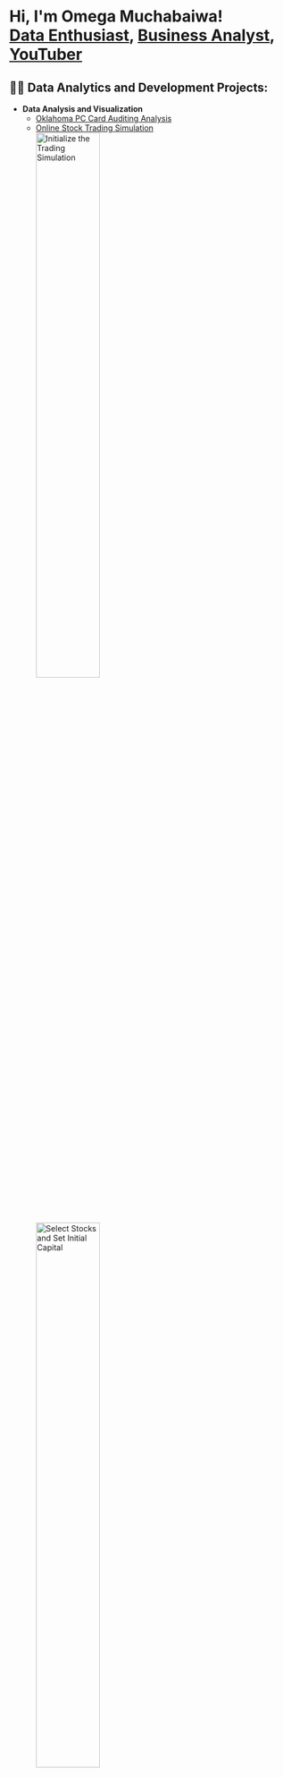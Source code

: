 <h1>Hi, I'm Omega Muchabaiwa! <br/>
<a href="https://github.com/Tawanda5289">Data Enthusiast</a>, 
<a href="https://www.linkedin.com/in/omega-muchabaiwa">Business Analyst</a>, 
<a href="https://www.youtube.com/@OmegaMuchabaiwa-k4i">YouTuber</a></h1>

<h2>👨‍💻 Data Analytics and Development Projects:</h2>

- <b>Data Analysis and Visualization</b>
  - [Oklahoma PC Card Auditing Analysis](https://github.com/Tawanda5289/Auditing-Analysis)
  - [Online Stock Trading Simulation](https://github.com/Tawanda5289/Project-stocks)
    <br />
    <img src="https://imgur.com/UW6UwW2.png" height="50%" width="50%" alt="Initialize the Trading Simulation"/>
    <br />
    <img src="https://imgur.com/Lv9RLTW.png" height="50%" width="50%" alt="Select Stocks and Set Initial Capital"/>
    <br />
    <img src="https://imgur.com/sx0cxdi.png" height="50%" width="50%" alt="Analyze Portfolio Performance"/>
    <br />
    <<img src="https://i.imgur.com/NmrOxql.png" height="50%" width="50%" alt="Simulate Portfolio Changes Over Time"/>
- <b>Algorithm Development</b>
  - [NBA Travel Distance Calculator](https://github.com/Tawanda5289/nba-travel-distance)
- <b>Inventory Management</b>
  - [Inventory Allocation Optimization](https://github.com/Tawanda5289/inventory-allocation)

<h2>📺 Upcoming YouTube Videos</h2>

- [Understanding Auditing with Oklahoma PC Card Data](https://www.youtube.com/@OmegaMuchabaiwa-k4i)
- [Simulating Online Stock Trading Strategies](https://www.youtube.com/@OmegaMuchabaiwa-k4i)
- [Optimizing Inventory Allocation: A Data-Driven Approach](https://www.youtube.com/@OmegaMuchabaiwa-k4i)

<h2>🤳 Connect with me:</h2>

[<img align="left" alt="Omega Muchabaiwa | YouTube" width="22px" src="https://cdn.jsdelivr.net/npm/simple-icons@v3/icons/youtube.svg" />][youtube]
[<img align="left" alt="Omega Muchabaiwa | LinkedIn" width="22px" src="https://cdn.jsdelivr.net/npm/simple-icons@v3/icons/linkedin.svg" />][linkedin]

[twitter]: https://twitter.com/YOUR_TWITTER
[youtube]: https://www.youtube.com/@OmegaMuchabaiwa-k4i
[linkedin]: https://linkedin.com/in/omega-muchabaiwa
